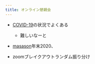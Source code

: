 ```yaml
---
title: オンライン懇親会
---
```


* [COVID-19](COVID-19.md)の状況でよくある
  
  * 難しいなーと
* [masason](masason.md)年末2020、

* zoomブレイクアウトランダム振り分け
